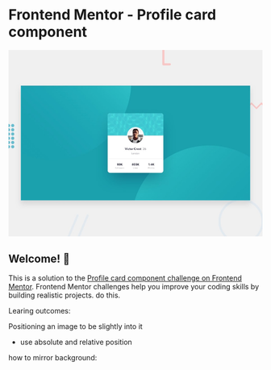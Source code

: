 # Frontend Mentor - Profile card component

![Design preview for the Profile card component coding challenge](./design/desktop-preview.jpg)

## Welcome! 👋

This is a solution to the [Profile card component challenge on Frontend Mentor](https://www.frontendmentor.io/challenges/profile-card-component-cfArpWshJ). Frontend Mentor challenges help you improve your coding skills by building realistic projects. 
do this.



Learing outcomes: 

Positioning an image to be slightly into it 
 - use absolute and relative position 

how to mirror background: 


